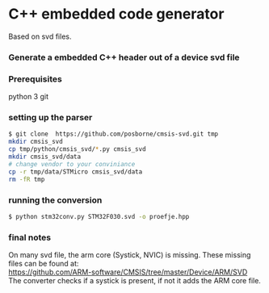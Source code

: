 # C++ embedded code generator
Based on svd files.

### Generate a embedded C++ header out of a device svd file

### Prerequisites
python 3
git

### setting up the parser
```sh
$ git clone  https://github.com/posborne/cmsis-svd.git tmp
mkdir cmsis_svd
cp tmp/python/cmsis_svd/*.py cmsis_svd 
mkdir cmsis_svd/data
# change vendor to your conviniance
cp -r tmp/data/STMicro cmsis_svd/data
rm -fR tmp
```   


### running the conversion
```sh
$ python stm32conv.py STM32F030.svd -o proefje.hpp
```

### final notes
On many svd file, the arm core (Systick, NVIC) is missing. These missing files can be found at:  
https://github.com/ARM-software/CMSIS/tree/master/Device/ARM/SVD  
The converter checks if a systick is present, if not it adds the ARM core file.